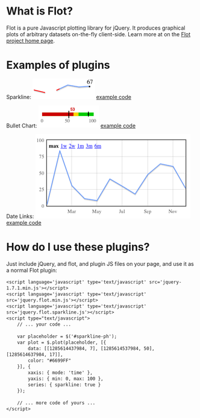 # What is Flot? #
Flot is a pure Javascript plotting library for jQuery. It produces graphical plots of arbitrary datasets on-the-fly client-side. Learn more at on the [Flot project home page](http://code.google.com/p/flot/).

# Examples of plugins #
Sparkline:
![Sparkline](http://github.com/eriwen/flot-plugins/raw/master/examples/sparkline.png "Sparkline")
[example code](http://github.com/eriwen/flot-plugins/raw/master/examples/sparkline.html)

Bullet Chart:
![Bullet Chart](http://github.com/eriwen/flot-plugins/raw/master/examples/bullet.png "Bullet Chart")
[example code](http://github.com/eriwen/flot-plugins/raw/master/examples/bullet.html)

Date Links:
![Date Links](http://github.com/eriwen/flot-plugins/raw/master/examples/datelinks.png "Date Links")
[example code](http://github.com/eriwen/flot-plugins/raw/master/examples/datelinks.html)

# How do I use these plugins? #
Just include jQuery, and flot, and plugin JS files on your page, and use it as a normal Flot plugin:
    
    <script language='javascript' type='text/javascript' src='jquery-1.7.1.min.js'></script> 
    <script language='javascript' type='text/javascript' src='jquery.flot.min.js'></script>
    <script language='javascript' type='text/javascript' src='jquery.flot.sparkline.js'></script>
    <script type="text/javascript">
        // ... your code ...

        var placeholder = $('#sparkline-ph');
        var plot = $.plot(placeholder, [{
            data: [[1285614437984, 7], [1285614537984, 50], [1285614637984, 17]],
            color: "#6699FF"
        }], {
            xaxis: { mode: 'time' },
            yaxis: { min: 0, max: 100 },
            series: { sparkline: true }
        });

        // ... more code of yours ...
    </script>

